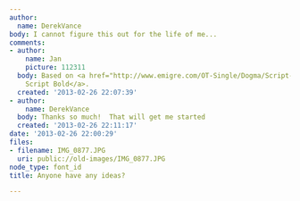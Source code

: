 ```yaml
---
author:
  name: DerekVance
body: I cannot figure this out for the life of me...
comments:
- author:
    name: Jan
    picture: 112311
  body: Based on <a href="http://www.emigre.com/OT-Single/Dogma/Script-Bold">Dogma
    Script Bold</a>.
  created: '2013-02-26 22:07:39'
- author:
    name: DerekVance
  body: Thanks so much!  That will get me started
  created: '2013-02-26 22:11:17'
date: '2013-02-26 22:00:29'
files:
- filename: IMG_0877.JPG
  uri: public://old-images/IMG_0877.JPG
node_type: font_id
title: Anyone have any ideas?

---
```

